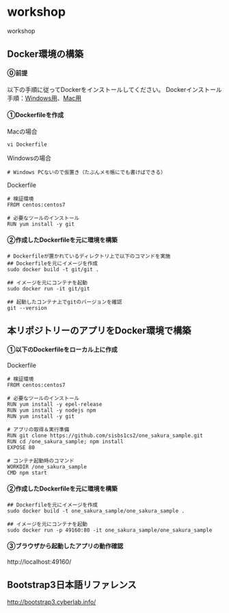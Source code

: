 # workshop
workshop

## Docker環境の構築
#### ⓪前提
以下の手順に従ってDockerをインストールしてください。
Dockerインストール手順：[Windows用](https://sukkiri.jp/technologies/virtualizers/docker/docker-win_install.html)、[Mac用](https://sukkiri.jp/technologies/virtualizers/docker/docker-mac_install.html)

#### ①Dockerfileを作成
Macの場合
```
vi Dockerfile
```

Windowsの場合
```
# Windows PCないので仮置き（たぶんメモ帳にでも書けばできる）
```

Dockerfile
```
# 検証環境
FROM centos:centos7

# 必要なツールのインストール
RUN yum install -y git
```

#### ②作成したDockerfileを元に環境を構築
```
# Dockerfileが置かれているディレクトリ上で以下のコマンドを実施
## Dockerfileを元にイメージを作成
sudo docker build -t git/git .

## イメージを元にコンテナを起動
sudo docker run -it git/git

## 起動したコンテナ上でgitのバージョンを確認
git --version
```

## 本リポジトリーのアプリをDocker環境で構築
#### ①以下のDockerfileをローカル上に作成

Dockerfile
```
# 検証環境
FROM centos:centos7

# 必要なツールのインストール
RUN yum install -y epel-release
RUN yum install -y nodejs npm
RUN yum install -y git

# アプリの取得＆実行準備
RUN git clone https://github.com/sisbs1cs2/one_sakura_sample.git
RUN cd /one_sakura_sample; npm install
EXPOSE 80

# コンテナ起動時のコマンド
WORKDIR /one_sakura_sample
CMD npm start
```

#### ②作成したDockerfileを元に環境を構築
```
## Dockerfileを元にイメージを作成
sudo docker build -t one_sakura_sample/one_sakura_sample .

## イメージを元にコンテナを起動
sudo docker run -p 49160:80 -it one_sakura_sample/one_sakura_sample
```

#### ③ブラウザから起動したアプリの動作確認
http://localhost:49160/

## Bootstrap3日本語リファレンス
http://bootstrap3.cyberlab.info/
